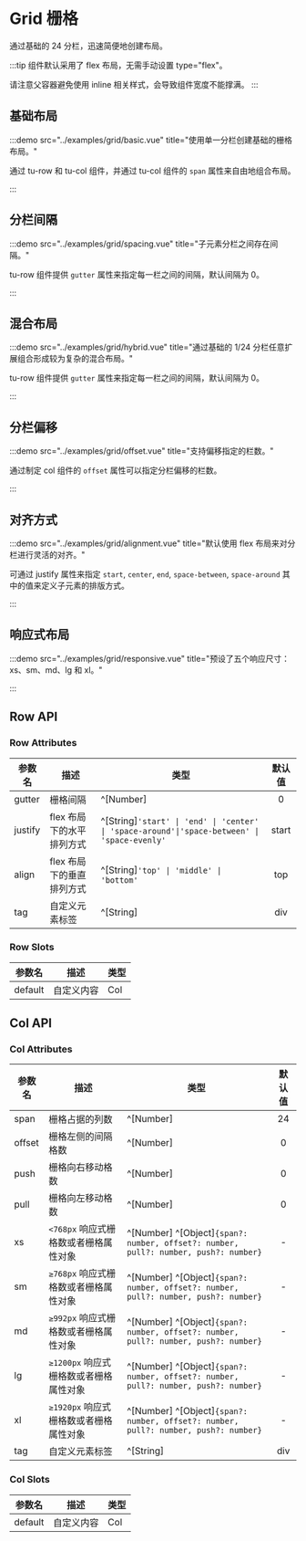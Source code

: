 # Grid 栅格

通过基础的 24 分栏，迅速简便地创建布局。

:::tip
组件默认采用了 flex 布局，无需手动设置 type="flex"。

请注意父容器避免使用 inline 相关样式，会导致组件宽度不能撑满。
:::

## 基础布局

:::demo src="../examples/grid/basic.vue" title="使用单一分栏创建基础的栅格布局。"

通过 tu-row 和 tu-col 组件，并通过 tu-col 组件的 `span` 属性来自由地组合布局。

:::

## 分栏间隔

:::demo src="../examples/grid/spacing.vue" title="子元素分栏之间存在间隔。"

tu-row 组件提供 `gutter` 属性来指定每一栏之间的间隔，默认间隔为 0。

:::

## 混合布局

:::demo src="../examples/grid/hybrid.vue" title="通过基础的 1/24 分栏任意扩展组合形成较为复杂的混合布局。"

tu-row 组件提供 `gutter` 属性来指定每一栏之间的间隔，默认间隔为 0。

:::

## 分栏偏移

:::demo src="../examples/grid/offset.vue" title="支持偏移指定的栏数。"

通过制定 col 组件的 `offset` 属性可以指定分栏偏移的栏数。

:::

## 对齐方式

:::demo src="../examples/grid/alignment.vue" title="默认使用 flex 布局来对分栏进行灵活的对齐。"

可通过 justify 属性来指定 `start`, `center`, `end`, `space-between`, `space-around` 其中的值来定义子元素的排版方式。

:::

## 响应式布局

:::demo src="../examples/grid/responsive.vue" title="预设了五个响应尺寸：xs、sm、md、lg 和 xl。"

:::

## Row API

### Row Attributes

| 参数名 | 描述 | 类型 | 默认值 |
| ------ | ---- | ---- | :----: |
| gutter | 栅格间隔 | ^[Number] | 0 |
| justify | flex 布局下的水平排列方式 | ^[String]`'start' \| 'end' \| 'center' \| 'space-around'\|'space-between' \| 'space-evenly'` | start |
| align | flex 布局下的垂直排列方式 | ^[String]`'top' \| 'middle' \| 'bottom'` | top |
| tag | 自定义元素标签 | ^[String] | div |

### Row Slots

| 参数名 | 描述 | 类型 |
| ------ | ---- | ---- |
| default | 自定义内容 | Col |

## Col API

### Col Attributes

| 参数名 | 描述 | 类型 | 默认值 |
| ------ | ---- | ---- | :----: |
| span | 栅格占据的列数 | ^[Number] | 24 |
| offset | 栅格左侧的间隔格数 | ^[Number] | 0 |
| push | 栅格向右移动格数 | ^[Number] | 0 |
| pull | 栅格向左移动格数 | ^[Number] | 0 |
| xs | `<768px` 响应式栅格数或者栅格属性对象 | ^[Number] ^[Object]`{span?: number, offset?: number, pull?: number, push?: number}` | - |
| sm | `≥768px` 响应式栅格数或者栅格属性对象 | ^[Number] ^[Object]`{span?: number, offset?: number, pull?: number, push?: number}` | - |
| md | `≥992px` 响应式栅格数或者栅格属性对象 | ^[Number] ^[Object]`{span?: number, offset?: number, pull?: number, push?: number}` | - |
| lg | `≥1200px` 响应式栅格数或者栅格属性对象 | ^[Number] ^[Object]`{span?: number, offset?: number, pull?: number, push?: number}` | - |
| xl | `≥1920px` 响应式栅格数或者栅格属性对象 | ^[Number] ^[Object]`{span?: number, offset?: number, pull?: number, push?: number}` | - |
| tag | 自定义元素标签 | ^[String] | div |

### Col Slots

| 参数名 | 描述 | 类型 |
| ------ | ---- | ---- |
| default | 自定义内容 | Col |
